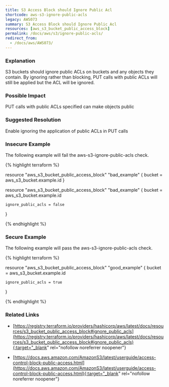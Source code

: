 ```yaml
---
title: S3 Access Block should Ignore Public Acl
shortcode: aws-s3-ignore-public-acls
legacy: AWS073
summary: S3 Access Block should Ignore Public Acl 
resources: [aws_s3_bucket_public_access_block] 
permalink: /docs/aws/s3/ignore-public-acls/
redirect_from: 
  - /docs/aws/AWS073/
---
```


### Explanation


S3 buckets should ignore public ACLs on buckets and any objects they contain. By ignoring rather than blocking, PUT calls with public ACLs will still be applied but the ACL will be ignored.


### Possible Impact
PUT calls with public ACLs specified can make objects public

### Suggested Resolution
Enable ignoring the application of public ACLs in PUT calls


### Insecure Example

The following example will fail the aws-s3-ignore-public-acls check.

{% highlight terraform %}

resource "aws_s3_bucket_public_access_block" "bad_example" {
	bucket = aws_s3_bucket.example.id
}

resource "aws_s3_bucket_public_access_block" "bad_example" {
	bucket = aws_s3_bucket.example.id
  
	ignore_public_acls = false
}

{% endhighlight %}



### Secure Example

The following example will pass the aws-s3-ignore-public-acls check.

{% highlight terraform %}

resource "aws_s3_bucket_public_access_block" "good_example" {
	bucket = aws_s3_bucket.example.id
  
	ignore_public_acls = true
}

{% endhighlight %}



### Related Links


- [https://registry.terraform.io/providers/hashicorp/aws/latest/docs/resources/s3_bucket_public_access_block#ignore_public_acls](https://registry.terraform.io/providers/hashicorp/aws/latest/docs/resources/s3_bucket_public_access_block#ignore_public_acls){:target="_blank" rel="nofollow noreferrer noopener"}

- [https://docs.aws.amazon.com/AmazonS3/latest/userguide/access-control-block-public-access.html](https://docs.aws.amazon.com/AmazonS3/latest/userguide/access-control-block-public-access.html){:target="_blank" rel="nofollow noreferrer noopener"}


